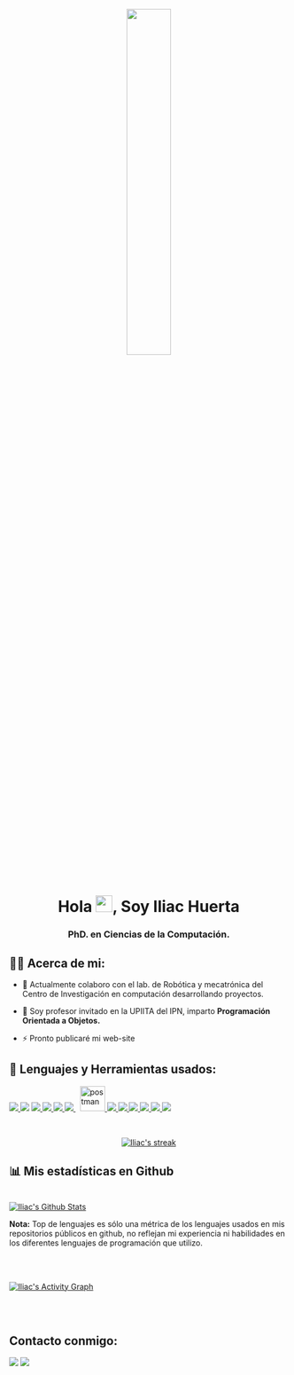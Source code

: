 
<p align="center">
  <a href="#"><img width="40%" height="auto" src="https://imgur.com/v1whKCr.gif" height="175px"/></a>
</p>

<h1 align="center">Hola <img src="https://raw.githubusercontent.com/MartinHeinz/MartinHeinz/master/wave.gif" width="30px">, Soy Iliac Huerta</h1>
<h3 align="center">PhD. en Ciencias de la Computaci&oacuten.</h3>


## 🙋‍♂️ Acerca de mi:

- 🔭 Actualmente colaboro con el lab. de Robótica y mecatrónica del Centro de Investigación en computación desarrollando proyectos.

- 🌱 Soy profesor invitado en la UPIITA del IPN, imparto **Programación Orientada a Objetos.**

- ⚡ Pronto publicaré mi web-site


## 🚀 Lenguajes y Herramientas usados:

<p align="left"> 
    <a href="https://www.java.com" target="_blank"> <img src="https://img.icons8.com/color/48/000000/java-coffee-cup-logo.png"/> </a>
    <a href="https://www.primefaces.org/" target="_blank"> <img src="https://img.icons8.com/color/48/000000/transformer.png"/></a> 
    <a href="https://www.w3.org/html/" target="_blank"> <img src="https://img.icons8.com/color/48/000000/html-5.png"/> </a>
    <a href="https://getbootstrap.com" target="_blank"> <img src="https://img.icons8.com/color/48/000000/bootstrap.png"/> </a> 
    <a href="https://www.python.org" target="_blank"> <img src="https://img.icons8.com/color/48/000000/python.png"/> </a> 
    <a style="padding-right:8px;" href="https://www.mysql.com/" target="_blank"> <img src="https://img.icons8.com/fluent/50/000000/mysql-logo.png"/> </a>
    <a href="https://postman.com" target="_blank"> <img src="https://www.vectorlogo.zone/logos/getpostman/getpostman-icon.svg" alt="postman" width="45" height="45"/> </a>   
    <a href="https://git-scm.com/" target="_blank"> <img src="https://img.icons8.com/color/48/000000/git.png"/> </a> 
    <a href="https://en.cppreference.com/w/" target="_blank"> <img src="https://img.icons8.com/color/48/000000/c-plus-plus-logo.png"/> </a>
    <a href="https://developer.nvidia.com/cuda-zone" target="_blank"> <img src="https://img.icons8.com/fluency/48/000000/nvidia.png"/> </a>
  <a href="https://www.virtualbox.org/" target="_blank"> <img src="https://img.icons8.com/color/48/000000/virtualbox.png"/> </a>
  <a href="https://getfedora.org/es/" target="_blank">  <img src="https://img.icons8.com/color/48/000000/linux--v2.png"/> </a>
  <a href="https://www.latex-project.org/" target="_blank">  <img src="https://img.icons8.com/color/48/000000/latex.png"/> </a>
  
 
</p>

<br/>

<p align="center">
    <a href="https://github.com/ihuertat/github-readme-streak-stats">
        <img title="🔥 Get streak stats for your profile at git.io/streak-stats" alt="Iliac's streak" src="https://github-readme-streak-stats.herokuapp.com/?user=ihuertat&theme=black-ice&hide_border=true&stroke=0000&background=060A0CD0"/>
    </a>
</p>

## 📊 Mis estadísticas en Github

  <br/>
    <a href="https://github.com/ihuertat/github-readme-stats"><img alt="Iliac's Github Stats" src="https://github-readme-stats.vercel.app/api?username=ihuertat&show_icons=true&count_private=true&theme=react&hide_border=true&bg_color=0D1117" /></a>
  
  <br/>
  
  **Nota:** Top de lenguajes es sólo una métrica de los lenguajes usados en mis repositorios públicos en github, no reflejan mi experiencia ni habilidades en los diferentes lenguajes de programación que utilizo.


<br/>
<br/>

<a href="https://github.com/ihuertat/github-readme-activity-graph"><img alt="Iliac's Activity Graph" src="https://activity-graph.herokuapp.com/graph?username=ihuertat&bg_color=0D1117&color=5BCDEC&line=5BCDEC&point=FFFFFF&hide_border=true" /></a>

<br/>
<br/>


## Contacto conmigo:
<p align="left">
<a href = "https://twitter.com/ihuertat"><img src="https://img.icons8.com/fluent/48/000000/twitter.png"/></a>
<a href = "https://www.youtube.com/channel/UCnWjRAFznVeglK97VbIC9xA"><img src="https://img.icons8.com/color/48/000000/youtube-play.png"/></a>
</p>

<!-- [![React Badge](https://img.shields.io/badge/-React-61DBFB?style=for-the-badge&labelColor=black&logo=react&logoColor=61DBFB)](#)  [![Javascript Badge](https://img.shields.io/badge/-Javascript-F0DB4F?style=for-the-badge&labelColor=black&logo=javascript&logoColor=F0DB4F)](#) [![Typescript Badge](https://img.shields.io/badge/-Typescript-007acc?style=for-the-badge&labelColor=black&logo=typescript&logoColor=007acc)](#) [![Nodejs Badge](https://img.shields.io/badge/-Nodejs-3C873A?style=for-the-badge&labelColor=black&logo=node.js&logoColor=3C873A)](#) [![GraphQL Badge](https://img.shields.io/badge/-GraphQl-e535ab?style=for-the-badge&labelColor=black&logo=node.js&logoColor=e535ab)](#) 

-- esto estaba comentado

<br/>

<p align="center">
    <a href="https://github.com/SubhamRaoniar28/github-readme-streak-stats">
        <img title="🔥 Get streak stats for your profile at git.io/streak-stats" alt="Subham Raoniar's streak" src="https://github-readme-streak-stats.herokuapp.com/?user=SubhamRaoniar28&theme=black-ice&hide_border=true&stroke=0000&background=060A0CD0"/>
    </a>
</p>

## 📊 My Github Stats

  <br/>
    <a href="https://github.com/SubhamRaoniar28/github-readme-stats"><img alt="Subham Raoniar's Github Stats" src="https://github-readme-stats.vercel.app/api?username=SubhamRaoniar28&show_icons=true&count_private=true&theme=react&hide_border=true&bg_color=0D1117" /></a>
  <a href="https://github.com/SubhamRaoniar28/github-readme-stats"><img alt="Subham Raoniar's Top Languages" src="https://github-readme-stats.vercel.app/api/top-langs/?username=SubhamRaoniar28&langs_count=8&count_private=true&layout=compact&theme=react&hide_border=true&bg_color=0D1117" /></a>
  <br/>
  <b>Note:</b> Top languages is only a metric of the languages my public code consists of and doesn't reflect experience or skill level.


<br/>
<br/>

<a href="https://github.com/SubhamRaoniar28/github-readme-activity-graph"><img alt="Subham Raoniar's Activity Graph" src="https://activity-graph.herokuapp.com/graph?username=SubhamRaoniar28&bg_color=0D1117&color=5BCDEC&line=5BCDEC&point=FFFFFF&hide_border=true" /></a>

<br/>
<br/>

## Connect with me:
<p align="left">

<a href = "https://www.linkedin.com/in/subham-raoniar/"><img src="https://img.icons8.com/fluent/48/000000/linkedin.png"/></a>
<a href = "https://twitter.com/subhamraoniar"><img src="https://img.icons8.com/fluent/48/000000/twitter.png"/></a>
<a href = "https://www.instagram.com/subhamraoniar/"><img src="https://img.icons8.com/fluent/48/000000/instagram-new.png"/></a>
<a href = "https://www.youtube.com/channel/UC-NXT1lYAOPa3lrgWXqvuHA"><img src="https://img.icons8.com/color/48/000000/youtube-play.png"/></a>

</p>

## ❤ Views and Followers
<a href="https://github.com/Meghna-DAS/github-profile-views-counter">
    <img src="https://komarev.com/ghpvc/?username=SubhamRaoniar28">
</a>
<a href="https://github.com/SubhamRaoniar28?tab=followers"><img src="https://img.shields.io/github/followers/SubhamRaoniar28?label=Followers&style=social" alt="GitHub Badge"></a> 

-->
